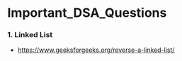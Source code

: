 # Important_DSA_Questions

### 1. Linked List

- https://www.geeksforgeeks.org/reverse-a-linked-list/
